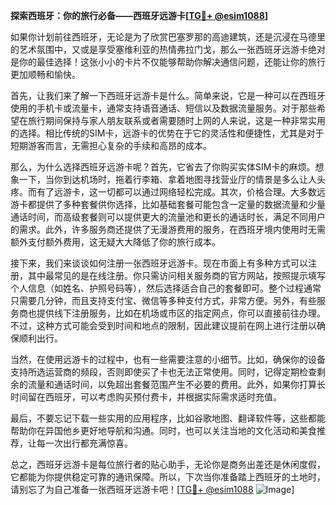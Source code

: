 **探索西班牙：你的旅行必备——西班牙远游卡[[TG💪+ @esim1088](https://t.me/s/esim1088)]**

如果你计划前往西班牙，无论是为了欣赏巴塞罗那的高迪建筑，还是沉浸在马德里的艺术氛围中，又或是享受塞维利亚的热情弗拉门戈，那么一张西班牙远游卡绝对是你的最佳选择！这张小小的卡片不仅能够帮助你解决通信问题，还能让你的旅行更加顺畅和愉快。

首先，让我们来了解一下西班牙远游卡是什么。简单来说，它是一种可以在西班牙使用的手机卡或流量卡，通常支持语音通话、短信以及数据流量服务。对于那些希望在旅行期间保持与家人朋友联系或者需要随时上网的人来说，这是一种非常实用的选择。相比传统的SIM卡，远游卡的优势在于它的灵活性和便捷性，尤其是对于短期游客而言，无需担心复杂的手续和高昂的成本。

那么，为什么选择西班牙远游卡呢？首先，它省去了你购买实体SIM卡的麻烦。想象一下，当你到达机场时，拖着行李箱、拿着地图寻找营业厅的情景是多么让人头疼。而有了远游卡，这一切都可以通过网络轻松完成。其次，价格合理。大多数远游卡都提供了多种套餐供你选择，比如基础套餐可能包含一定量的数据流量和少量通话时间，而高级套餐则可以提供更大的流量池和更长的通话时长，满足不同用户的需求。此外，许多服务商还提供了无漫游费用的服务，在西班牙境内使用时无需额外支付额外费用，这无疑大大降低了你的旅行成本。

接下来，我们来谈谈如何注册一张西班牙远游卡。现在市面上有多种方式可以注册，其中最常见的是在线注册。你只需访问相关服务商的官方网站，按照提示填写个人信息（如姓名、护照号码等），然后选择适合自己的套餐即可。整个过程通常只需要几分钟，而且支持支付宝、微信等多种支付方式，非常方便。另外，有些服务商也提供线下注册服务，比如在机场或市区的指定网点，你可以直接前往办理。不过，这种方式可能会受到时间和地点的限制，因此建议提前在网上进行注册以确保顺利出行。

当然，在使用远游卡的过程中，也有一些需要注意的小细节。比如，确保你的设备支持所选运营商的频段，否则即使买了卡也无法正常使用。同时，记得定期检查剩余的流量和通话时间，以免超出套餐范围产生不必要的费用。此外，如果你打算长时间留在西班牙，可以考虑购买预付费卡，并根据实际需求适时充值。

最后，不要忘记下载一些实用的应用程序，比如谷歌地图、翻译软件等，这些都能帮助你在异国他乡更好地导航和沟通。同时，也可以关注当地的文化活动和美食推荐，让每一次出行都充满惊喜。

总之，西班牙远游卡是每位旅行者的贴心助手，无论你是商务出差还是休闲度假，它都能为你提供稳定可靠的通讯保障。所以，下次当你准备踏上西班牙的土地时，请别忘了为自己准备一张西班牙远游卡吧！[[TG💪+ @esim1088](https://t.me/s/esim1088) ![Image](https://i.postimg.cc/4NQfJmqS/Snipaste-2025-05-13-00-14-12.png)]
